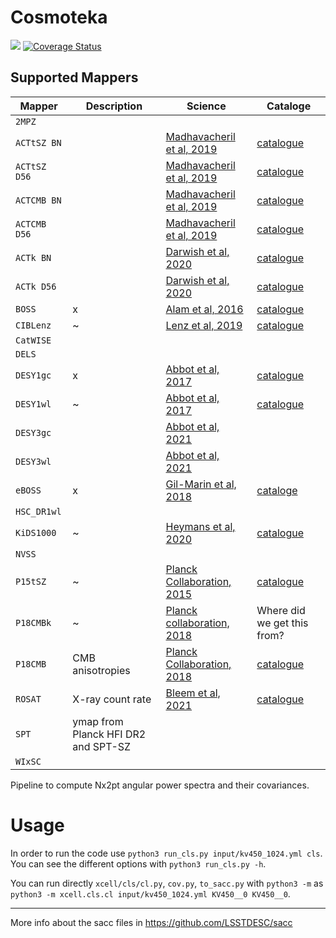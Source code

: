 # Cosmoteka
![](https://raw.githubusercontent.com/JaimeRZP/Cosmoteka_tutorials/master/docs/src/assets/cosmoteka_logo.png)
[![Coverage Status](https://coveralls.io/repos/github/xC-ell/xCell/badge.svg?branch=master)](https://coveralls.io/github/xC-ell/xCell?branch=master)
## Supported Mappers

| Mapper         | Description | Science  |  Cataloge |   
| -----------    | ----------- | -------- |  -------- |
| ```2MPZ```     |             |          |           |
| ```ACTtSZ BN```   |             |  [Madhavacheril et al, 2019](https://arxiv.org/abs/1911.05717)       | [catalogue](https://lambda.gsfc.nasa.gov/product/act/act_dr4_derived_maps_get.html)            |
| ```ACTtSZ D56```  |             |  [Madhavacheril et al, 2019](https://arxiv.org/abs/1911.05717)        | [catalogue](https://lambda.gsfc.nasa.gov/product/act/act_dr4_derived_maps_get.html)         |
| ```ACTCMB BN```   |             |  [Madhavacheril et al, 2019](https://arxiv.org/abs/1911.05717)        | [catalogue](https://lambda.gsfc.nasa.gov/product/act/act_dr4_derived_maps_get.html)            |
| ```ACTCMB D56```  |             |  [Madhavacheril et al, 2019](https://arxiv.org/abs/1911.05717)        | [catalogue](https://lambda.gsfc.nasa.gov/product/act/act_dr4_derived_maps_get.html)          |
| ```ACTk BN```     |             |  [Darwish et al, 2020](https://arxiv.org/abs/2004.01139)        | [catalogue](https://lambda.gsfc.nasa.gov/product/act/act_dr4_derived_maps_get.html)            |
| ```ACTk D56```    |             |  [Darwish et al, 2020](https://arxiv.org/abs/2004.01139)        | [catalogue](https://lambda.gsfc.nasa.gov/product/act/act_dr4_derived_maps_get.html)          |
| ```BOSS```     |  x          | [Alam et al, 2016](https://arxiv.org/abs/1607.03155)        | [catalogue](https://data.sdss.org/sas/dr12/boss/)                                                 |
| ```CIBLenz```  |  ~          | [Lenz et al, 2019](https://arxiv.org/abs/1905.00426)        | [catalogue](https://dataverse.harvard.edu/dataset.xhtml?persistentId=doi:10.7910/DVN/8A1SR3)             |
| ```CatWISE```  |             |          |           |
| ```DELS```     |             |          |           |
| ```DESY1gc```  |  x          |  [Abbot et al, 2017](https://arxiv.org/abs/1708.01530)        | [catalogue](https://desdr-server.ncsa.illinois.edu/despublic/y1a1_files/redmagic/)                |
| ```DESY1wl```  |  ~          | [Abbot et al, 2017](https://arxiv.org/abs/1708.01530)         | [catalogue](https://desdr-server.ncsa.illinois.edu/despublic/y1a1_files/shear_catalogs/)          |
| ```DESY3gc```  |             |   [Abbot et al, 2021](https://arxiv.org/abs/2105.13549)       |  
| ```DESY3wl```  |             |   [Abbot et al, 2021](https://arxiv.org/abs/2105.13549)       |                                                                                                 |
| ```eBOSS```    |  x          | [Gil-Marin et al, 2018](https://arxiv.org/abs/1801.02689)         | [cataloge](https://data.sdss.org/sas/dr14/eboss/)                                                |
| ```HSC_DR1wl```|             |          |                                                                                                 |
| ```KiDS1000``` |  ~          | [Heymans et al, 2020](https://arxiv.org/abs/2007.15632)         | [catalogue](https://kids.strw.leidenuniv.nl/DR4/data_files/)                                      |
| ```NVSS```     |             |          |                                                                                                 |
| ```P15tSZ```   |  ~          | [Planck Collaboration, 2015](https://arxiv.org/abs/1502.05956)         | [catalogue](https://irsa.ipac.caltech.edu/data/Planck/release_2/all-sky-maps/ysz_index.html)      |
| ```P18CMBk```  |  ~          | [Planck collaboration, 2018](https://arxiv.org/abs/1807.06210)         |  Where did we get this from?                                                                    |
| ```P18CMB```  |  CMB anisotropies  | [Planck Collaboration, 2018](https://arxiv.org/abs/1807.06208)        | [catalogue](https://irsa.ipac.caltech.edu/data/Planck/release_2/all-sky-maps/foregrounds.html)    |
| ```ROSAT```    | X-ray count rate  | [Bleem et al, 2021](https://arxiv.org/abs/2102.05033)         |  [catalogue](https://lambda.gsfc.nasa.gov/product/spt/spt_prod_table.html)         |
| ```SPT```      | ymap from Planck HFI DR2 and SPT-SZ    |          |           |
| ```WIxSC```    |             |          |           |



Pipeline to compute Nx2pt angular power spectra and their covariances.

# Usage
In order to run the code use `python3 run_cls.py input/kv450_1024.yml cls`.
You can see the different options with `python3 run_cls.py -h`.

You can run directly `xcell/cls/cl.py`, `cov.py`, `to_sacc.py` with `python3 -m` as `python3 -m xcell.cls.cl input/kv450_1024.yml KV450__0 KV450__0`.


--- 
More info about the sacc files in https://github.com/LSSTDESC/sacc
